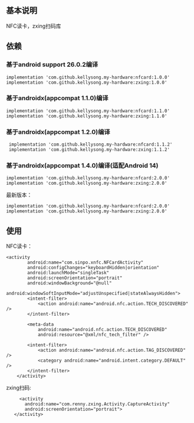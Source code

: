 
## 基本说明

NFC读卡，zxing扫码库

## 依赖

### 基于android support 26.0.2编译

    implementation 'com.github.kellysong.my-hardware:nfcard:1.0.0'
    implementation 'com.github.kellysong.my-hardware:zxing:1.0.0'

### 基于androidx(appcompat 1.1.0)编译

    implementation 'com.github.kellysong.my-hardware:nfcard:1.1.0'
    implementation 'com.github.kellysong.my-hardware:zxing:1.1.0'


### 基于androidx(appcompat 1.2.0)编译

     implementation 'com.github.kellysong.my-hardware:nfcard:1.1.2'
     implementation 'com.github.kellysong.my-hardware:zxing:1.1.2'

### 基于androidx(appcompat 1.4.0)编译(适配Android 14)

    implementation 'com.github.kellysong.my-hardware:nfcard:2.0.0'
    implementation 'com.github.kellysong.my-hardware:zxing:2.0.0'

最新版本：

    implementation 'com.github.kellysong.my-hardware:nfcard:2.0.0'
    implementation 'com.github.kellysong.my-hardware:zxing:2.0.0'

## 使用
	
NFC读卡：

    <activity
            android:name="com.sinpo.xnfc.NFCardActivity"
            android:configChanges="keyboardHidden|orientation"
            android:launchMode="singleTask"
            android:screenOrientation="portrait"
            android:windowBackground="@null"
            android:windowSoftInputMode="adjustUnspecified|stateAlwaysHidden">
            <intent-filter>
                <action android:name="android.nfc.action.TECH_DISCOVERED" />
            </intent-filter>

            <meta-data
                android:name="android.nfc.action.TECH_DISCOVERED"
                android:resource="@xml/nfc_tech_filter" />

            <intent-filter>
                <action android:name="android.nfc.action.TAG_DISCOVERED" />
                <category android:name="android.intent.category.DEFAULT" />
            </intent-filter>
        </activity>

zxing扫码:

         <activity
           android:name="com.renny.zxing.Activity.CaptureActivity"
           android:screenOrientation="portrait">
       </activity>